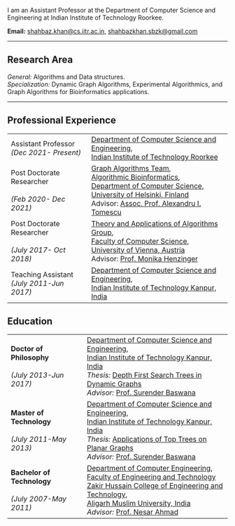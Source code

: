 I am an Assistant Professor at the Department of Computer Science and Engineering at Indian Institute of Technology Roorkee.   

**Email:** [shahbaz.khan@cs.iitr.ac.in](mailto:shahbaz.khan@cs.iitr.ac.in),  [shahbazkhan.sbzk@gmail.com](mailto:shahbazkhan.sbzk@gmail.com)

----------------------------------------

## Research Area
_General:_ Algorithms and Data structures.  
_Specialization:_ Dynamic Graph Algorithms, Experimental Algorithmics, and Graph Algorithms for Bioinformatics applications.  

-------------------------------------

## Professional Experience

|      |      |
| :--- | :--- |
|Assistant Professor<br>_(Dec 2021- Present)_  | [Department of Computer Science and Engineering](https://cse.iitr.ac.in/), <br>  [Indian Institute of Technology Roorkee](https://www.iitr.ac.in)|
|Post Doctorate Researcher<br><br>_(Feb 2020- Dec 2021)_  | [Graph Algorithms Team](https://www2.helsinki.fi/en/researchgroups/algorithmic-bioinformatics/teams/graph-algorithms), <br>[Algorithmic Bioinformatics](https://www2.helsinki.fi/en/researchgroups/algorithmic-bioinformatics), <br> [Department of Computer Science](https://www2.helsinki.fi/en/computer-science), <br>  [University of Helsinki, Finland](https://www.helsinki.fi/en)<br> Advisor: [Assoc. Prof. Alexandru I. Tomescu](https://www.cs.helsinki.fi/u/tomescu/#)|
| Post Doctorate Researcher<br><br>_(July 2017- Oct 2018)_ | [Theory and Applications of Algorithms Group](https://taa.cs.univie.ac.at/), <br> [Faculty of Computer Science](https://informatik.univie.ac.at/), <br> [University of Vienna, Austria](https://www.univie.ac.at/en/)<br> Advisor: [Prof. Monika Henzinger](https://taa.cs.univie.ac.at/team/person/40337/) | 
| Teaching Assistant<br>_(July 2011-Jun 2017)_ | [Department of Computer Science and Engineering](https://cse.iitk.ac.in/), <br> [Indian Institute of Technology Kanpur, India](https://www.iitk.ac.in/)|


## Education

|      |     |
| :--- | :--- |
| **Doctor of Philosophy**<br><br>_(July 2013-Jun 2017)_ | [Department of Computer Science and Engineering](https://cse.iitk.ac.in/), <br>[Indian Institute of Technology Kanpur, India](https://www.iitk.ac.in/)<br>_Thesis:_ [Depth First Search Trees in Dynamic Graphs](https://shahbazk.github.io/Shahbaz_Khan_PhD_Thesis.pdf)<br>_Advisor:_ [Prof. Surender Baswana](https://www.cse.iitk.ac.in/users/sbaswana/)| 
| **Master of Technology** <br><br>_(July 2011-May 2013)_ | [Department of Computer Science and Engineering](https://cse.iitk.ac.in/), <br>[Indian Institute of Technology Kanpur, India](https://www.iitk.ac.in/)<br>_Thesis:_ [Applications of Top Trees on Planar Graphs](https://shahbazk.github.io/Shahbaz_Khan_MTech_Thesis.pdf)<br>_Advisor:_ [Prof. Surender Baswana](https://www.cse.iitk.ac.in/users/sbaswana/) |
| **Bachelor of Technology** <br><br>_(July 2007-May 2011)_ | [Department of Computer Engineering](https://amu.ac.in/department/computer-engineering), <br>[Faculty of Engineering and Technology](https://amu.ac.in/faculties/faculty-of-engineering-technology)<br>[Zakir Hussain College of Engineering and Technology](https://amu.ac.in/colleges/zakir-husain-college-of-engineering-and-technology), <br>[Aligarh Muslim University, India](https://www.amu.ac.in)<br>_Advisor:_ [Prof. Nesar Ahmad](https://amu.ac.in/faculty/computer-engineering/nesar-ahmad) |
 
